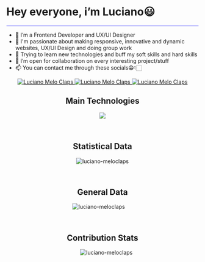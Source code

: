
<h1 border="0">Hey everyone, i’m Luciano😃</h1>
<hr style="height:2px;border-width:1;border-radius: 5px;color:gray;background-color:#8080ff">

- 🧐 I’m a Frontend Developer and UX/UI Designer <br/> 
- 🤩 I'm passionate about making responsive, innovative and dynamic websites, UX/UI Design and doing group work<br/>
- 🌱 Trying to learn new technologies and buff my soft skills and hard skills<br/>
- 💞️ I’m open for collaboration on every interesting project/stuff<br/>
- 📫 You can contact me through these socials😁👇🏻 <br/>

<!-----Social Accounts------>

<p align="center">
  <!--<a href="https://hrugved06.github.io/Portfolio-Hrugved-Kolhe/">
  <img border="0" alt="Hrugved Kolhe" src="https://img.icons8.com/external-itim2101-lineal-color-itim2101/40/000000/external-resume-business-recruitment-itim2101-lineal-color-itim2101.png"/>
  </a> -->
  
  <a href="https://www.linkedin.com/in/luciano-melo-claps/">
  <img border="0" alt="Luciano Melo Claps" src="https://img.icons8.com/doodle/40/000000/linkedin--v2.png"/>
  </a>
  
  <!--<a href="https://twitter.com/HrugVed_">
  <img border="0" alt="Hrugved Kolhe" src="https://img.icons8.com/nolan/40/twitter.png"/>
  </a> -->
  
  <a href="https://t.me/lucianomeloclaps">
  <img border="0" alt="Luciano Melo Claps" src="https://img.icons8.com/doodle/40/000000/telegram-app.png"/>
  </a>
  
 <!-- <a href="https://discord.com/channels/@me/862133669510250506">
  <img border="0" alt="HrugVed (He/Him)#8131" src="https://img.icons8.com/fluent/42/000000/discord-logo.png"/>
  </a> -->
  
  <a href="mailto:meloclapsluciano@gmail.com">
  <img border="0" alt="Luciano Melo Claps" src="https://img.icons8.com/doodle/38/000000/gmail-new.png"/>
  </a>
</p>

<!-----Tech Stack figures------>
<h2 align="center">Main Technologies</h2>

<p align="center">
  <a href="https://skillicons.dev">
    <img src="https://skillicons.dev/icons?i=html,css,scss,js,redux,react,nextjs,mysql,figma,tailwindcss,materialui,github,bootstrap,discord" />
  </a>
</p>
<br>


<!-----Statistical Data figures------>
<h2 align="center">Statistical Data</h2>
<p
  align="center">
  <img 
    src="https://github-readme-stats.vercel.app/api/top-langs?username=luciano-meloclaps&show_icons=true&locale=en&bg_color=0d1117&text_color=ffffff&layout=compact"
    alt="luciano-meloclaps" 
    bg_color=#808080/>
</p>
<br>



<!-----Contribution figures------>


<h2 align="center">General Data</h2>

<p align="center">
  <img align="center" style="margin-right: 20px;" src="https://github-readme-stats.vercel.app/api?username=luciano-meloclaps&show_icons=true&locale=en&bg_color=0d1117&text_color=ffffff&repo=convoychat"
    alt="luciano-meloclaps" />
</p>
<br>


<!-----Contribution Stats------>
<h2 align="center">Contribution Stats</h2>

<p align="center">
  <img align="center" style="margin-left: 20px;" src="https://github-readme-streak-stats.herokuapp.com/?user=luciano-meloclaps&theme=dark" alt="luciano-meloclaps" />
</p>

</div>


<!-------------Projects---------------->
<!--
## <img src="https://media.giphy.com/media/iY8CRBdQXODJSCERIr/giphy.gif" width="30px">Repository Overview :

<a href="https://github.com/luciano-meloclaps/Gatuna_Matata">
 <img align='center' src="https://github-readme-stats.vercel.app/api/pin/?username=luciano-meloclaps&repo=Gatuna_Matata&theme=dark" />
</a>

<a href="https://github.com/luciano-meloclaps/project-Burger">
 <img align='center' src="https://github-readme-stats.vercel.app/api/pin/?username=luciano-meloclaps&repo=project-Buger&theme=dark" />
</a>

<a href="https://github.com/luciano-meloclaps/Tup-Laboratorio.2-CineApp">
 <img align='center' src="https://github-readme-stats.vercel.app/api/pin/?username=luciano-meloclaps&repo=Laboratorio.2-CineApp&theme=dark" />
</a>

<a href="https://github.com/hrugved06/ML-DL-Projects">
 <img align='center' src="https://github-readme-stats.vercel.app/api/pin/?username=hrugved06&repo=ML-DL-Projects&theme=dark" />
</a>


</br>
<hr style="height:2px;#8080ffborder-width:0;border-radius: 5px;color:gray;background-color:#8080ff">
-->
<!--------------- Hrugved's Contribution Graph ---------------->
<!--
## <img src="https://media.giphy.com/media/iY8CRBdQXODJSCERIr/giphy.gif" width="30px">Contribution Graph :

 <img src="https://activity-graph.herokuapp.com/graph?username=luciano-meloclaps&bg_color=FFFFFF&color=000000&line=000000&point=00FF00"></div>
 
 <hr style="height:2px;border-width:1;border-radius: 5px;color:#8080ff;background-color:#8080ff">
 
 </br>
 

-->

